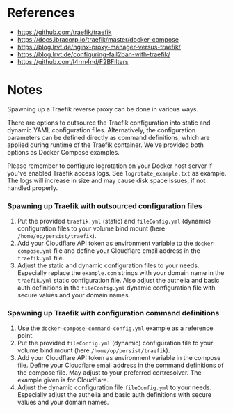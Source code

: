 # References

- https://github.com/traefik/traefik
- https://docs.ibracorp.io/traefik/master/docker-compose
- https://blog.lrvt.de/nginx-proxy-manager-versus-traefik/
- https://blog.lrvt.de/configuring-fail2ban-with-traefik/
- https://github.com/l4rm4nd/F2BFilters

# Notes

Spawning up a Traefik reverse proxy can be done in various ways. 

There are options to outsource the Traefik configuration into static and dynamic YAML configuration files. Alternatively, the configuration parameters can be defined directly as command definitions, which are applied during runtime of the Traefik container. We've provided both options as Docker Compose examples.

Please remember to configure logrotation on your Docker host server if you've enabled Traefik access logs. See `logrotate_example.txt` as example. The logs will increase in size and may cause disk space issues, if not handled properly.

### Spawning up Traefik with outsourced configuration files

1. Put the provided `traefik.yml` (static) and `fileConfig.yml` (dynamic) configuration files to your volume bind mount (here `/home/op/persist/traefik`). 
2. Add your Cloudflare API token as environment variable to the `docker-compose.yml` file and define your Cloudflare email address in the `traefik.yml` file.
3. Adjust the static and dynamic configuration files to your needs. Especially replace the `example.com` strings with your domain name in the `traefik.yml` static configuration file. Also adjust the authelia and basic auth definitions in the `fileConfig.yml` dynamic configuration file with secure values and your domain names.

### Spawning up Traefik with configuration command definitions

1. Use the `docker-compose-command-config.yml` example as a reference point.
2. Put the provided `fileConfig.yml` (dynamic) configuration file to your volume bind mount (here `/home/op/persist/traefik`).
3. Add your Cloudflare API token as environment variable in the compose file. Define your Cloudflare email address in the command definitions of the compose file. May adjust to your preferred certresolver. The example given is for Cloudflare.
4. Adjust the dynamic configuration file `fileConfig.yml` to your needs. Especially adjust the authelia and basic auth definitions with secure values and your domain names.
